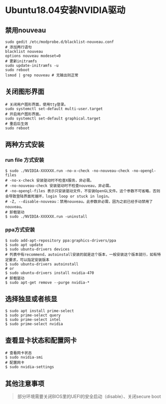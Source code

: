 # Ubuntu18.04安装NVIDIA驱动

## 禁用nouveau

``` shell
sudo gedit /etc/modprobe.d/blacklist-nouveau.conf
# 添加两行语句
blacklist nouveau
options nouveau modeset=0
# 更新initramfs
sudo update-initramfs -u
sudo reboot 
lsmod | grep nouveau # 无输出则正常
```

## 关闭图形界面

``` shell
# 关闭用户图形界面，使用tty登录。
sudo systemctl set-default multi-user.target
# 开启用户图形界面。
sudo systemctl set-default graphical.target
# 重启后生效
sudo reboot
```

## 两种方式安装

### run file 方式安装
``` shell
$ sudo ./NVIDIA-XXXXXX.run -no-x-check -no-nouveau-check -no-opengl-files
# -no-x-check 安装驱动时不检查X服务，非必需。
# -no-nouveau-check 安装驱动时不检查nouveau，非必需。
# -no-opengl-files 表示只安装驱动文件，不安装OpenGL文件。这个参数不可省略，否则会导致登陆界面死循环，login loop or stuck in login。
# -Z, --disable-nouveau：禁用nouveau。此参数非必需，因为之前已经手动禁用了nouveau。
# 卸载驱动
$ sudo ./NVIDIA-XXXXXX.run -uninstall
```

### ppa方式安装

``` shell
$ sudo add-apt-repository ppa:graphics-drivers/ppa
$ sudo apt update
$ sudo ubuntu-drivers devices
# 列表中有recommend，autoinstall安装的就是这个版本，一般安装这个版本就行，如有特定要求，可以指定安装版本
$ sudo ubuntu-drivers autoinstall
# or
$ sudo ubuntu-drivers install nvidia-470
# 卸载驱动
$ sudo apt-get remove --purge nvidia-*
```

## 选择独显或者核显

``` shell
$ sudo apt install prime-select
$ sudo prime-select query
$ sudo prime-select intel
$ sudo prime-select nvidia
```

## 查看显卡状态和配置网卡

``` shell
# 查看网卡状态
$ sudo nvidia-smi
# 配置网卡
$ sudo nvidia-settings
```

## 其他注意事项

> 部分环境需要关闭BIOS里的UEFI的安全启动（disable）、关闭secure boot